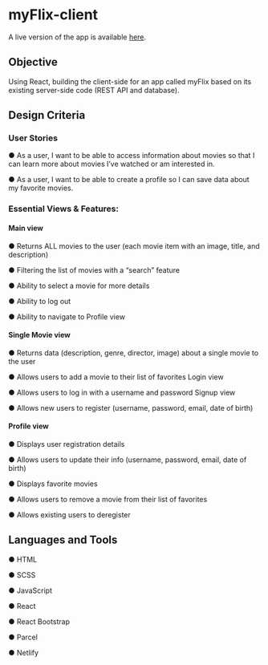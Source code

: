 # myFlix-client

A live version of the app is available [here](https://myflix-tkr4.onrender.com/).

## Objective

Using React, building the client-side for an app called myFlix based on its existing server-side code (REST API and database).

## Design Criteria

### User Stories

● As a user, I want to be able to access information about movies so that I can learn more
about movies I’ve watched or am interested in.

● As a user, I want to be able to create a profile so I can save data about my favorite movies.

### Essential Views & Features:

#### Main view

● Returns ALL movies to the user (each movie item with an image, title, and description)

● Filtering the list of movies with a “search” feature

● Ability to select a movie for more details

● Ability to log out

● Ability to navigate to Profile view

#### Single Movie view

● Returns data (description, genre, director, image) about a single movie to the user 

● Allows users to add a movie to their list of favorites
Login view

● Allows users to log in with a username and password
Signup view

● Allows new users to register (username, password, email, date of birth)

#### Profile view

● Displays user registration details

● Allows users to update their info (username, password, email, date of birth)

● Displays favorite movies

● Allows users to remove a movie from their list of favorites

● Allows existing users to deregister

## Languages and Tools

● HTML

● SCSS

● JavaScript

● React

● React Bootstrap

● Parcel

● Netlify
